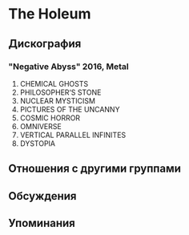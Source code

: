 # The Holeum



## Дискография

### "Negative Abyss" 2016, Metal

1. CHEMICAL GHOSTS
2. PHILOSOPHER‘S STONE
3. NUCLEAR MYSTICISM
4. PICTURES OF THE UNCANNY
5. COSMIC HORROR
6. OMNIVERSE
7. VERTICAL PARALLEL INFINITES
8. DYSTOPIA


## Отношения с другими группами


## Обсуждения


## Упоминания

